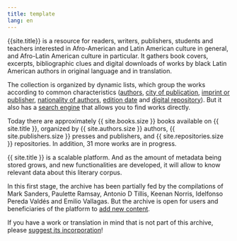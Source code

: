 ```yaml
---
title: template
lang: en
---
```

{{site.title}} is a resource for readers, writers, publishers, students and teachers interested in Afro-American and Latin American culture in general, and Afro-Latin American culture in particular. It gathers book covers, excerpts, bibliographic clues and digital downloads of works by black Latin American authors in original language and in translation. 
<!-- more -->

The collection is organized by dynamic lists, which group the works according to common characteristics ([authors]({{BASE_PATH}}/criteria/author), [city of publication]({{BASE_PATH}}/criteria/city), [imprint or publisher]({{BASE_PATH}}/criteria/publisher), [nationality of authors]({{BASE_PATH}}/criteria/nationality), [edition date]({{BASE_PATH}}/criteria/edition) and [digital repository]({{BASE_PATH}}/criteria/repository)). But it also has a [search engine]({{BASE_PATH}}/search) that allows you to find works directly.

Today there are approximately {{ site.books.size }} books available on {{ site.title }}, organized by {{ site.authors.size }} authors, {{ site.publishers.size }} presses and publishers, and {{ site.repositories.size }} repositories. In addition, 31 more works are in progress. 

{{ site.title }} is a scalable platform. And as the amount of metadata being stored grows, and new functionalities are developed, it will allow to know relevant data about this literary corpus.

In this first stage, the archive has been partially fed by the compilations of Mark Sanders, Paulette Ramsay, Antonio D Tillis, Keenan Norris, Idelfonso Pereda Valdés and Emilio Vallagas. But the archive is open for users and beneficiaries of the platform to [add new content]({{BASE_PATH}}/add). 

If you have a work or translation in mind that is not part of this archive, please [suggest its incorporation]({{BASE_PATH}}/add)!